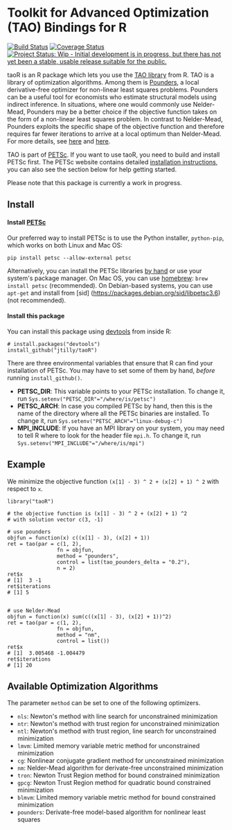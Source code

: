# Toolkit for Advanced Optimization (TAO) Bindings for R

[![Build Status](https://travis-ci.org/jtilly/taoR.svg?branch=master)](https://travis-ci.org/jtilly/taoR) [![Coverage Status](https://coveralls.io/repos/jtilly/taoR/badge.svg?branch=master&service=github)](https://coveralls.io/github/jtilly/taoR?branch=master) [![Project Status: Wip - Initial development is in progress, but there has not yet been a stable, usable release suitable for the public.](https://img.shields.io/badge/status-WIP-yellow.svg)](https://img.shields.io/badge/status-WIP-yellow.svg)

taoR is an R package which lets you use the [TAO library](http://www.mcs.anl.gov/petsc/petsc-current/docs/tao_manual.pdf) from R. TAO is a library of optimization algorithms. Among them is [Pounders](http://www.mcs.anl.gov/papers/P5120-0414.pdf), a local derivative-free optimizer for non-linear least squares problems. Pounders can be a useful tool for economists who estimate structural models using indirect inference. In situations, where one would commonly use Nelder-Mead, Pounders may be a better choice if the objective function takes on the form of a non-linear least squares problem. In contrast to Nelder-Mead, Pounders exploits the specific shape of the objective function and therefore requires far fewer iterations to arrive at a local optimum than Nelder-Mead. For more details, see [here](http://arxiv.org/pdf/1406.5464.pdf) and [here](http://ftp.iza.org/dp8548.pdf).

TAO is part of [PETSc](http://www.mcs.anl.gov/petsc/). If you want to use taoR, you need to build and install PETSc first. The PETSc website contains detailed [installation instructions](http://www.mcs.anl.gov/petsc/documentation/installation.html), you can also see the section below for help getting started.

Please note that this package is currently a work in progress.

## Install

#### Install [PETSc](http://www.mcs.anl.gov/petsc/)
Our preferred way to install PETSc is to use the Python installer, `python-pip`, which works on both Linux and Mac OS:
```{bash}
pip install petsc --allow-external petsc
```
Alternatively, you can install the PETSc libraries [by hand](http://www.mcs.anl.gov/petsc/documentation/installation.html) or use your system's package manager. On Mac OS, you can use [homebrew](http://brew.sh/): `brew install petsc` (recommended). On Debian-based systems, you can use `apt-get` and install from [sid] (https://packages.debian.org/sid/libpetsc3.6) (not recommended). 

#### Install this package
You can install this package using [devtools](https://cran.r-project.org/web/packages/devtools/index.html) from inside R:
```{r}
# install.packages("devtools")
install_github("jtilly/taoR")
```
There are three environmental variables that ensure that R can find your installation of PETSc. You may have to set some of them by hand, *before* running `install_github()`.
* **PETSC_DIR**: This variable points to your PETSc installation. To change it, run `Sys.setenv("PETSC_DIR"="/where/is/petsc")`
* **PETSC_ARCH**: In case you compiled PETSc by hand, then this is the name of the directory where all the PETSc binaries are installed. To change it, run `Sys.setenv("PETSC_ARCH"="linux-debug-c")`
* **MPI_INCLUDE**: If you have an MPI library on your system, you may need to tell R where to look for the header file `mpi.h`. To change it, run `Sys.setenv("MPI_INCLUDE"="/where/is/mpi")`


## Example
We minimize the objective function `(x[1] - 3) ^ 2 + (x[2] + 1) ^ 2` with respect to `x`. 
```{r}
library("taoR")

# the objective function is (x[1] - 3) ^ 2 + (x[2] + 1) ^2 
# with solution vector c(3, -1)

# use pounders
objfun = function(x) c((x[1] - 3), (x[2] + 1))
ret = tao(par = c(1, 2),
                fn = objfun, 
                method = "pounders", 
                control = list(tao_pounders_delta = "0.2"), 
                n = 2)
ret$x
# [1]  3 -1
ret$iterations
# [1] 5

    
# use Nelder-Mead
objfun = function(x) sum(c((x[1] - 3), (x[2] + 1))^2)
ret = tao(par = c(1, 2),
                fn = objfun, 
                method = "nm", 
                control = list())
ret$x
# [1]  3.005468 -1.004479
ret$iterations
# [1] 20
```

## Available Optimization Algorithms
The parameter `method` can be set to one of the following optimizers.
* `nls`: Newton's method with line search for unconstrained minimization
* `ntr`: Newton's method with trust region for unconstrained minimization
* `ntl`: Newton's method with trust region, line search for unconstrained minimization
* `lmvm`: Limited memory variable metric method for unconstrained minimization
* `cg`: Nonlinear conjugate gradient method for unconstrained minimization
* `nm`: Nelder-Mead algorithm for derivate-free unconstrained minimization
* `tron`: Newton Trust Region method for bound constrained minimization
* `gpcg`: Newton Trust Region method for quadratic bound constrained minimization
* `blmvm`: Limited memory variable metric method for bound constrained minimization
* `pounders`: Derivate-free model-based algorithm for nonlinear least squares
